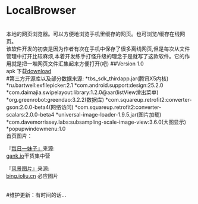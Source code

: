 # LocalBrowser
<br>
本地的网页浏览器。可以方便地浏览手机里缓存的网页。也可浏览/缓存在线网页。
<br>
该软件开发的初衷是因为作者有次在手机中保存了很多离线网页,但是每次从文件管理中打开比较麻烦,本着开发练手打怪升级的理念于是就写了这款软件。它的作用就是把一堆网页文件汇集起来方便打开(吧)
##Version 1.0
<br>
apk 下载<a href='https://github.com/xiaJue/LocalBrowser/raw/master/app.apk'>download</a>
<br>
#第三方开源库以及部分数据来源:
*tbs_sdk_thirdapp.jar(腾讯X5内核)
*ru.bartwell:exfilepicker:2.1
*com.android.support:design:25.2.0
*com.daimajia.swipelayout:library:1.2.0@aar(listView滑出菜单)
*org.greenrobot:greendao:3.2.2(数据库)
*com.squareup.retrofit2:converter-gson:2.0.0-beta4(网络访问)
*com.squareup.retrofit2:converter-scalars:2.0.0-beta4
*universal-image-loader-1.9.5.jar(图片加载)
*com.davemorrissey.labs:subsampling-scale-image-view:3.6.0(大图显示)
*popupwindowmenu:1.0
<br>
首页图片：
<br>

『<a href='#'>每日一妹子』</a>来源:<br>
        <a href='http://gank.io/'>gank.io</a>干货集中营<br>
        
『<a href='#'>风景图片』</a>来源:<br>
            <a href='https://bing.ioliu.cn/'>bing.ioliu.cn</a>
            必应图片<br>

<br>
#维护更新：有时间的话...
<br>

